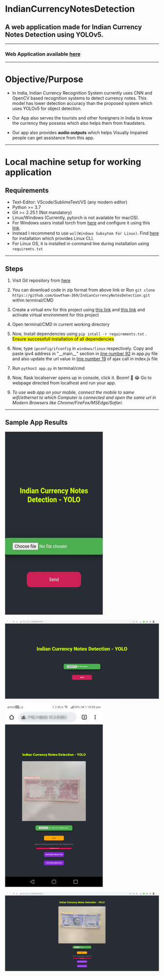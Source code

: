 # IndianCurrencyNotesDetection

## A web application made for Indian Currency Notes Detection using YOLOv5.
---
### Web Application available [here](https://ugrdsa.pythonanywhere.com/)
---

# Objective/Purpose
- In India, Indian Currency Recognition System currently uses CNN and OpenCV based recognition systems to detect currency notes. This model has lower detection accuracy than the proposed system which uses YOLOv5 for object detection.

- Our App also serves the tourists and other foreigners in India to know the currency they possess which also helps them from fraudsters.

- Our app also provides **audio outputs** which helps Visually Impaired people can get assistance from this app.
---

# Local machine setup for working application

## Requirements

- Text-Editor: VScode/SublimeText/VS (any modern editor)
- Python >= 3.7
- Git >= 2.25.1 (Not mandatory)
- Linux/Windows (Currently, pytorch is not available for macOS).
- For Windows users install torch from [here](https://pytorch.org/) and 
configure it using this [link](https://www.geeksforgeeks.org/install-pytorch-on-windows/).
- Instead I recommend to use `wsl(Windows Subsytem For Linux)`. Find [here](https://docs.microsoft.com/en-us/windows/wsl/install) for installation which provides Linux CLI.
- For Linux OS, it is installed in command line during installation using `requiremts.txt`
---
## Steps

1. Visit Git repository from [here](https://github.com/Gowtham-369/IndianCurrencyNotesDetection) 
2. You can download code in zip format from above link or
Run `git clone https://github.com/Gowtham-369/IndianCurrencyNotesDetection.git` 
within terminal/CMD
3. Create a virtual env for this project
using [this link](https://docs.python.org/3/tutorial/venv.html) and [this link](https://docs.python.org/3/library/venv.html) and activate virtual environment for this project
4. Open terminal/CMD in current working directory
5. Now, Install dependencies using `pip intall -r requirements.txt` .
<mark>Ensure successfull installation of all dependencies</mark>

6. Now, type `ipconfig/ifconfig` in `windows/linux` respectively. Copy and paste ipv4 address in "\_\_main\_\_" section in [line number 92](./app.py)  in app.py file and also update the url value in [line number 19](./static/index.js) of ajax call in index.js file
 
7. Run `python3 app.py` in terminal/cmd
8. Now, flask localserver opens up in console, click it.
Boom! :star2: :joy: Go to webpage directed from localhost and run your app.

9. *To use web app on your mobile, connect the mobile to same wifi/ethernet to which Computer is connected and open the same url in Modern Browsers like Chrome/FireFox/MSEdge/Safari.*

---

## Sample App Results


<img src="./app_results/MobileView.jpg" alt="Mobile Phone View of App" display="block" width="320" height="600"
/>

<img src="./app_results/DesktopView.png" alt="Desktop View of App" display="block"
/>

<img src="./app_results/Mobile20.jpg" alt="Detected 20 Rupees in Mobile Phone" display="block" width="320" height="600"
/>

![Detection in Desktop](./app_results/Desktop100.png "Detected 100 Rupees in Desktop")









